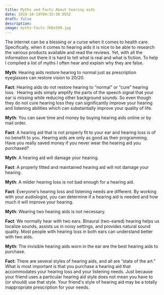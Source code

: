 ```yaml
---
title: Myths and Facts About hearing aids
date: 2016-10-19T04:35:38.055Z
draft: false
description:
image: myths-facts-768x509.jpg
---
```


<!--StartFragment-->

The internet can be a blessing or a curse when it comes to health care. Specifically, when it comes to hearing aids it is nice to be able to research the various products available and read the reviews. Yet, with all the information out there it is hard to tell what is real and what is fiction. To help I complied a list of myths I often hear and explain why they are false.

**Myth**: Hearing aids restore hearing to normal just as prescription eyeglasses can restore vision to 20/20.

**Fact**: Hearing aids do not restore hearing to “normal” or “cure” hearing loss.  Hearing aids simply amplify the parts of the speech signal that your ear is missing while reducing other background sounds. So even though they do not cure hearing loss they can significantly improve your hearing and listening abilities which can substantially improve your quality of life.

**Myth**: You can save time and money by buying hearing aids online or by mail order.

**Fact**: A hearing aid that is not properly fit to your ear and hearing loss is of no benefit to you. Hearing aids are only as good as their programming. Have you really saved money if you never wear the hearing aid you purchased?

**Myth**: A hearing aid will damage your hearing.

**Fact**: A properly fitted and maintained hearing aid will not damage your hearing.

**Myth**: A milder hearing loss is not bad enough for a hearing aid.

**Fact**: Everyone's hearing loss and listening needs are different. By working with your audiologist, you can determine if a hearing aid is needed and how much it will improve your hearing.

**Myth**: Wearing two hearing aids is not necessary.

**Fact**: We normally hear with two ears. Binaural (two-eared) hearing helps us localize sounds, assists us in noisy settings, and provides natural sound quality. Most people with hearing loss in both ears can understand better with two aids.

**Myth**: The invisible hearing aids worn in the ear are the best hearing aids to purchase.

**Fact:** There are several styles of hearing aids, and all are “state of the art.” What is most important is that you purchase a hearing aid that accommodates your hearing loss and your listening needs. Just because your friend uses a particular hearing aid style does not mean you have to (or should) use that style. Your friend's style of hearing aid may be a totally inappropriate prescription for your needs.

<!--EndFragment-->
